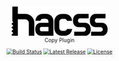 <p align="center">
  <a href="https://hacss.io" target="_blank"><img width="256" src="https://raw.githubusercontent.com/hacss/assets/master/logos/hacss-black.svg"></a><br>
  Copy Plugin
</p>

<p align="center">
    <a href="https://travis-ci.org/hacss/hacss"><img src="https://img.shields.io/travis/hacss/plugin-copy/master.svg" alt="Build Status"></a>
    <a href="https://github.com/hacss/hacss/releases"><img src="https://img.shields.io/npm/v/@hacss/plugin-copy.svg" alt="Latest Release"></a>
    <a href="https://github.com/hacss/hacss/blob/master/LICENSE"><img src="https://img.shields.io/npm/l/@hacss/plugin-copy.svg" alt="License"></a>
</p>
